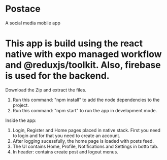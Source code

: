 # Postace
A social media mobile app

# This app is build using the react native with expo managed workflow and @reduxjs/toolkit. Also, firebase is used for the backend.

Download the Zip and extract the files.
1. Run this command: "npm install" to add the node dependencies to the project.
2. Run this command: "npm start" to run the app in development mode.

Inside the app:
1. Login, Register and Home pages placed in native stack. First you need to login and for that you need to create an account.
2. After logging sucessfully, the home page is loaded with posts feed.
3. The UI contains Home, Profile, Notifications and Settings in botto tab.
4. In header: contains create post and logout menus.
